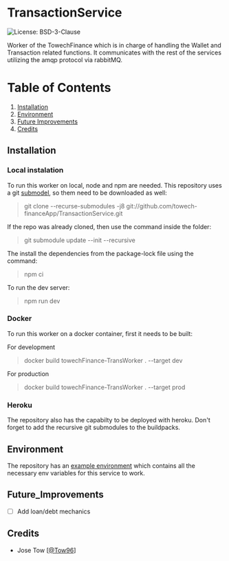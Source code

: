 # TransactionService

![License: BSD-3-Clause](https://img.shields.io/github/license/towech-financeApp/TransactionService)

Worker of the TowechFinance which is in charge of handling the Wallet and Transaction 
related functions. It communicates with the rest of the services utilizing the amqp 
protocol via rabbitMQ.

# Table of Contents
1. [Installation](#Installation)
2. [Environment](#Environment)
3. [Future Improvements](#Future_Improvements)
3. [Credits](#Credits)

## Installation

### Local instalation
To run this worker on local, node and npm are needed. This repository uses a git 
[submodel](https://github.com/towech-financeApp/Models), so them need to be downloaded 
as well: 

> git clone --recurse-submodules -j8 git://github.com/towech-financeApp/TransactionService.git

If the repo was already cloned, then use the command inside the folder:
> git submodule update --init --recursive

The install the dependencies from the package-lock file using the command:
> npm ci

To run the dev server:
> npm run dev

### Docker
To run this worker on a docker container, first it needs to be built:

For development
> docker build towechFinance-TransWorker . --target dev

For production
> docker build towechFinance-TransWorker . --target prod

### Heroku
The repository also has the capabilty to be deployed with heroku. Don't forget to add 
the recursive git submodules to the buildpacks.

## Environment
The repository has an [example environment](/env.sample) which contains all the 
necessary env variables for this service to work.

## Future_Improvements
- [ ] Add loan/debt mechanics

## Credits
- Jose Tow [[@Tow96](https://github.com/Tow96)]
